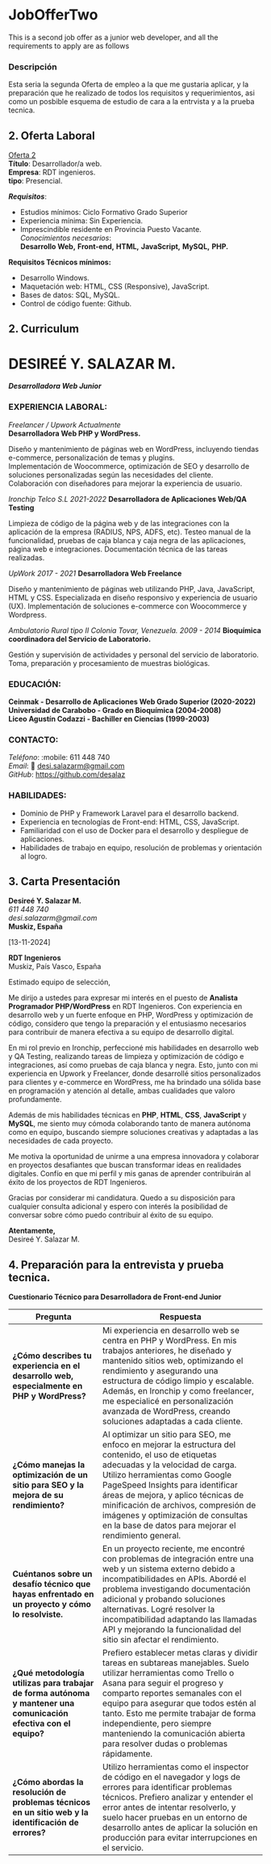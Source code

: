 # JobOfferTwo
This is a second job offer as a junior web developer, and all the requirements to apply are as follows

###  Descripción
Esta seria la segunda Oferta de empleo a la que me gustaria aplicar, y la preparación que he realizado de todos los requisitos y requerimientos, asi como un posbible esquema de estudio de cara a la entrvista y a la prueba tecnica.  

## 2. Oferta Laboral   

[Oferta 2](https://www.linkedin.com/jobs/view/4063480775/?alternateChannel=search&refId=SM8fJVhVUoDFqDEKzO%2FXhQ%3D%3D&trackingId=jCWllI2eC9XqeFmiA7Te7w%3D%3D)  
**Título**: Desarrollador/a web.      
**Empresa**: RDT ingenieros.     
**tipo**: Presencial.  

**_Requisitos_**:
- Estudios mínimos: Ciclo Formativo Grado Superior
- Experiencia mínima: Sin Experiencia.  
- Imprescindible residente en Provincia Puesto Vacante.    
_Conocimientos necesarios_:  
**Desarrollo Web,**    **Front-end,**    **HTML,**    **JavaScript,**    **MySQL,**    **PHP.**    

**Requisitos Técnicos mínimos:**    
- Desarrollo Windows.  
- Maquetación web: HTML, CSS (Responsive), JavaScript.  
- Bases de datos: SQL, MySQL.  
- Control de código fuente: Github.  

## 2. Curriculum 

# DESIREÉ Y. SALAZAR M.
**_Desarrolladora Web Junior_**

### EXPERIENCIA LABORAL:

_Freelancer / Upwork_    _Actualmente_  
**Desarrolladora Web PHP y WordPress.**

Diseño y mantenimiento de páginas web en WordPress, incluyendo tiendas e-commerce, personalización de temas y plugins.  
Implementación de Woocommerce, optimización de SEO y desarrollo de soluciones personalizadas según las necesidades del cliente.  
Colaboración con diseñadores para mejorar la experiencia de usuario.  

_Ironchip Telco S.L  2021-2022_
**Desarrolladora de Aplicaciones Web/QA Testing**

Limpieza de código de la página web y de las integraciones con la aplicación de la empresa (RADIUS, NPS, ADFS, etc).
Testeo manual de la funcionalidad, pruebas de caja blanca y caja negra de las aplicaciones, página web e integraciones.
Documentación técnica de las tareas realizadas.

_UpWork 2017 - 2021_
**Desarrolladora Web Freelance**

Diseño y mantenimiento de páginas web utilizando PHP, Java, JavaScript, HTML y CSS.
Especializada en diseño responsivo y experiencia de usuario (UX).
Implementación de soluciones e-commerce con Woocommerce y Wordpress.

_Ambulatorio Rural tipo II Colonia Tovar, Venezuela. 2009 - 2014_
**Bioquímica coordinadora del Servicio de Laboratorio.**

Gestión y supervisión de actividades y personal del servicio de laboratorio.
Toma, preparación y procesamiento de muestras biológicas.

### EDUCACIÓN:

**Ceinmak - Desarrollo de Aplicaciones Web Grado Superior (2020-2022)**  
**Universidad de Carabobo - Grado en Bioquímica (2004-2008)**  
**Liceo Agustín Codazzi - Bachiller en Ciencias (1999-2003)**  


### CONTACTO:

_Teléfono_: :mobile: 611 448 740<br>
_Email_: :email: desi.salazarm@gmail.com<br>
_GitHub_: https://github.com/desalaz<br>

### HABILIDADES:

- Dominio de PHP y Framework Laravel para el desarrollo backend.
- Experiencia en tecnologías de Front-end: HTML, CSS, JavaScript.
- Familiaridad con el uso de Docker para el desarrollo y despliegue de aplicaciones.
- Habilidades de trabajo en equipo, resolución de problemas y orientación al logro.

## 3. Carta Presentación   

**Desireé Y. Salazar M.**    
_611 448 740_      
_desi.salazarm@gmail.com_      
**Muskiz, España**      

[13-11-2024]  

**RDT Ingenieros**    
Muskiz, País Vasco, España   

Estimado equipo de selección,  

Me dirijo a ustedes para expresar mi interés en el puesto de **Analista Programador PHP/WordPress** en RDT Ingenieros. Con experiencia en desarrollo web y un fuerte enfoque en PHP, WordPress y optimización de código, considero que tengo la preparación y el entusiasmo necesarios para contribuir de manera efectiva a su equipo de desarrollo digital.    

En mi rol previo en Ironchip, perfeccioné mis habilidades en desarrollo web y QA Testing, realizando tareas de limpieza y optimización de código e integraciones, así como pruebas de caja blanca y negra. Esto, junto con mi experiencia en Upwork y Freelancer, donde desarrollé sitios personalizados para clientes y e-commerce en WordPress, me ha brindado una sólida base en programación y atención al detalle, ambas cualidades que valoro profundamente.    

Además de mis habilidades técnicas en **PHP**, **HTML**, **CSS**, **JavaScript** y **MySQL**, me siento muy cómoda colaborando tanto de manera autónoma como en equipo, buscando siempre soluciones creativas y adaptadas a las necesidades de cada proyecto.    

Me motiva la oportunidad de unirme a una empresa innovadora y colaborar en proyectos desafiantes que buscan transformar ideas en realidades digitales. Confío en que mi perfil y mis ganas de aprender contribuirán al éxito de los proyectos de RDT Ingenieros.    

Gracias por considerar mi candidatura. Quedo a su disposición para cualquier consulta adicional y espero con interés la posibilidad de conversar sobre cómo puedo contribuir al éxito de su equipo.    

**Atentamente,**      
Desireé Y. Salazar M.  


## 4. Preparación para la entrevista y prueba tecnica.   
**Cuestionario Técnico para Desarrolladora de Front-end Junior**  

| **Pregunta** | **Respuesta** |
|--------------|---------------|
| **¿Cómo describes tu experiencia en el desarrollo web, especialmente en PHP y WordPress?** | Mi experiencia en desarrollo web se centra en PHP y WordPress. En mis trabajos anteriores, he diseñado y mantenido sitios web, optimizando el rendimiento y asegurando una estructura de código limpio y escalable. Además, en Ironchip y como freelancer, me especialicé en personalización avanzada de WordPress, creando soluciones adaptadas a cada cliente. |
| **¿Cómo manejas la optimización de un sitio para SEO y la mejora de su rendimiento?** | Al optimizar un sitio para SEO, me enfoco en mejorar la estructura del contenido, el uso de etiquetas adecuadas y la velocidad de carga. Utilizo herramientas como Google PageSpeed Insights para identificar áreas de mejora, y aplico técnicas de minificación de archivos, compresión de imágenes y optimización de consultas en la base de datos para mejorar el rendimiento general. |
| **Cuéntanos sobre un desafío técnico que hayas enfrentado en un proyecto y cómo lo resolviste.** | En un proyecto reciente, me encontré con problemas de integración entre una web y un sistema externo debido a incompatibilidades en APIs. Abordé el problema investigando documentación adicional y probando soluciones alternativas. Logré resolver la incompatibilidad adaptando las llamadas API y mejorando la funcionalidad del sitio sin afectar el rendimiento. |
| **¿Qué metodología utilizas para trabajar de forma autónoma y mantener una comunicación efectiva con el equipo?** | Prefiero establecer metas claras y dividir tareas en subtareas manejables. Suelo utilizar herramientas como Trello o Asana para seguir el progreso y comparto reportes semanales con el equipo para asegurar que todos estén al tanto. Esto me permite trabajar de forma independiente, pero siempre manteniendo la comunicación abierta para resolver dudas o problemas rápidamente. |
| **¿Cómo abordas la resolución de problemas técnicos en un sitio web y la identificación de errores?** | Utilizo herramientas como el inspector de código en el navegador y logs de errores para identificar problemas técnicos. Prefiero analizar y entender el error antes de intentar resolverlo, y suelo hacer pruebas en un entorno de desarrollo antes de aplicar la solución en producción para evitar interrupciones en el servicio. |

